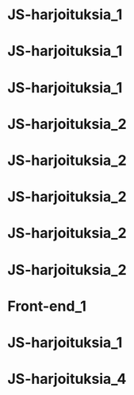 # JS-harjoituksia_1
# JS-harjoituksia_1
# JS-harjoituksia_1
# JS-harjoituksia_2
# JS-harjoituksia_2
# JS-harjoituksia_2
# JS-harjoituksia_2
# JS-harjoituksia_2
# Front-end_1
# JS-harjoituksia_1
# JS-harjoituksia_4
